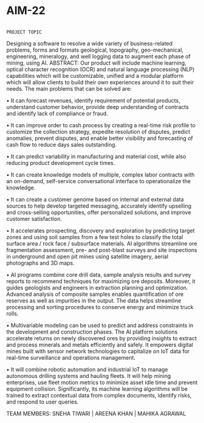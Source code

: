 # AIM-22
                                                                       PROJECT TOPIC 
Designing a software to resolve a wide variety of business-related problems, forms and formats  geological, topography, geo-mechanical, engineering, mineralogy, and well logging data to augment each phase of mining, using AI.
ABSTRACT:
Our product will include machine learning, optical character recognition (OCR) and natural language processing (NLP) capabilities which will be customizable, unified and a modular platform which will allow clients to build their own experiences around it to suit their needs. The main problems that can be solved are:

•	It can forecast revenues, identify requirement of potential products, understand customer behavior, provide deep understanding of contracts and identify lack of compliance or fraud.

•	It can improve order to cash process by creating a real-time risk profile to customize the collection strategy, expedite resolution of disputes, predict anomalies, prevent disputes, and enable better visibility and forecasting of cash flow to reduce days sales outstanding.

•	It can predict variability in manufacturing and material cost, while also reducing product development cycle times.

•	It can create knowledge models of multiple, complex labor contracts with an on-demand, self-service conversational interface to operationalize the knowledge.

•	It can create a customer genome based on internal and external data sources to help develop targeted messaging, accurately identify upselling and cross-selling opportunities, offer personalized solutions, and improve customer satisfaction.

•	It accelerates prospecting, discovery and exploration by predicting target zones and using soil samples from a few test holes to classify the total surface area / rock face / subsurface materials. AI algorithms streamline ore fragmentation assessment, pre- and post-blast surveys and site inspections in underground and open pit mines using satellite imagery, aerial photographs and 3D maps.

•	AI programs combine core drill data, sample analysis results and survey reports to recommend techniques for maximizing ore deposits. Moreover, it guides geologists and engineers in extraction planning and optimization. Advanced analysis of composite samples enables quantification of ore reserves as well as impurities in the output. The data helps 
streamline processing and sorting procedures to conserve energy and minimize truck rolls.

•	Multivariable modeling can be used to predict and address constraints in the development and construction phases. The AI platform solutions accelerate returns on newly discovered ores by providing insights to extract and process minerals and metals efficiently and safely. It empowers digital mines built with sensor network technologies to capitalize on IoT data for real-time surveillance and operations management.

•	It will combine robotic automation and industrial IoT to manage autonomous drilling systems and hauling fleets. It will help mining enterprises, use fleet motion metrics to minimize asset idle time and prevent equipment collision. Significantly, its machine learning algorithms will be trained to extract contextual data from complex documents, identify risks, and respond to user queries.


TEAM MEMBERS:    SNEHA TIWARI  |  AREENA KHAN | MAHIKA AGRAWAL


